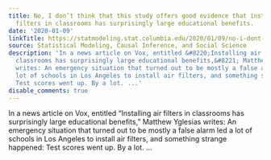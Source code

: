 ```yaml
---
title: No, I don’t think that this study offers good evidence that installing air
  filters in classrooms has surprisingly large educational benefits.
date: '2020-01-09'
linkTitle: https://statmodeling.stat.columbia.edu/2020/01/09/no-i-dont-think-that-this-study-offers-good-evidence-that-installing-air-filters-in-classrooms-has-surprisingly-large-educational-benefits/
source: Statistical Modeling, Causal Inference, and Social Science
description: 'In a news article on Vox, entitled &#8220;Installing air filters in
  classrooms has surprisingly large educational benefits,&#8221; Matthew Yglesias
  writes: An emergency situation that turned out to be mostly a false alarm led a
  lot of schools in Los Angeles to install air filters, and something strange happened:
  Test scores went up. By a lot. ...'
disable_comments: true
---
```

In a news article on Vox, entitled &#8220;Installing air filters in classrooms has surprisingly large educational benefits,&#8221; Matthew Yglesias writes: An emergency situation that turned out to be mostly a false alarm led a lot of schools in Los Angeles to install air filters, and something strange happened: Test scores went up. By a lot. ...